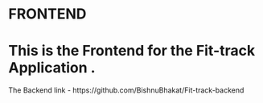 # FRONTEND
<h1> This is the Frontend for the Fit-track Application . </h1>
<p> The Backend link - https://github.com/BishnuBhakat/Fit-track-backend